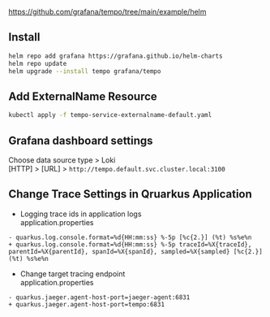 https://github.com/grafana/tempo/tree/main/example/helm

## Install

```bash
helm repo add grafana https://grafana.github.io/helm-charts
helm repo update
helm upgrade --install tempo grafana/tempo
```


## Add ExternalName Resource

```bash
kubectl apply -f tempo-service-externalname-default.yaml
```


## Grafana dashboard settings

Choose data source type > Loki  
[HTTP] > [URL] > `http://tempo.default.svc.cluster.local:3100`

## Change Trace Settings in Qruarkus Application

* Logging trace ids in application logs  
application.properties  

```properties
- quarkus.log.console.format=%d{HH:mm:ss} %-5p [%c{2.}] (%t) %s%e%n
+ quarkus.log.console.format=%d{HH:mm:ss} %-5p traceId=%X{traceId}, parentId=%X{parentId}, spanId=%X{spanId}, sampled=%X{sampled} [%c{2.}] (%t) %s%e%n
```

* Change target tracing endpoint  
application.properties  

```properties
- quarkus.jaeger.agent-host-port=jaeger-agent:6831
+ quarkus.jaeger.agent-host-port=tempo:6831
```
